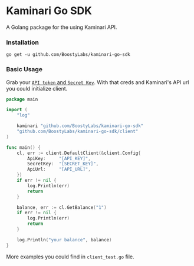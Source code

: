 # Kaminari Go SDK

A Golang package for the using Kaminari API.

### Installation

    go get -u github.com/BoostyLabs/kaminari-go-sdk

### Basic Usage

Grab your [`API token` and `Secret Key`](https://app.kaminari.cloud/developers/api-keys).
With that creds and Kaminari's API url you could initialize client.

```go
package main

import (
    "log"

    kaminari "github.com/BoostyLabs/kaminari-go-sdk"
    "github.com/BoostyLabs/kaminari-go-sdk/client"
)

func main() {
    cl, err := client.DefaultClient(&client.Config{
        ApiKey:     "[API_KEY]",
        SecretKey:  "[SECRET_KEY]",
        ApiUrl:     "[API_URL]",
    })
    if err != nil {
    	log.Println(err)
        return	
    }

    balance, err := cl.GetBalance("1")
    if err != nil {
        log.Println(err)
        return
    }

    log.Println("your balance", balance)
}
```

More examples you could find in `client_test.go` file.
